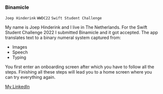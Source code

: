 ### Binamicle

`Joep Hinderink` `WWDC22` `Swift Student Challenge`

My name is Joep Hinderink and I live in The Netherlands. For the Swift Student Challenge 2022 I submitted Binamicle and it got accepted. 
The app translates text to a binary numeral system captured from:
* Images
* Speech
* Typing

You first enter an onboarding screen after which you have to follow all the steps. Finishing all these steps will lead you to a home screen where you can try everything again.

[My LinkedIn](linkedin.com/in/joephinderink)
